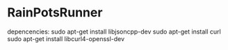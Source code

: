 # RainPotsRunner

depencencies:
sudo apt-get install libjsoncpp-dev
sudo apt-get install curl
sudo apt-get install  libcurl4-openssl-dev
